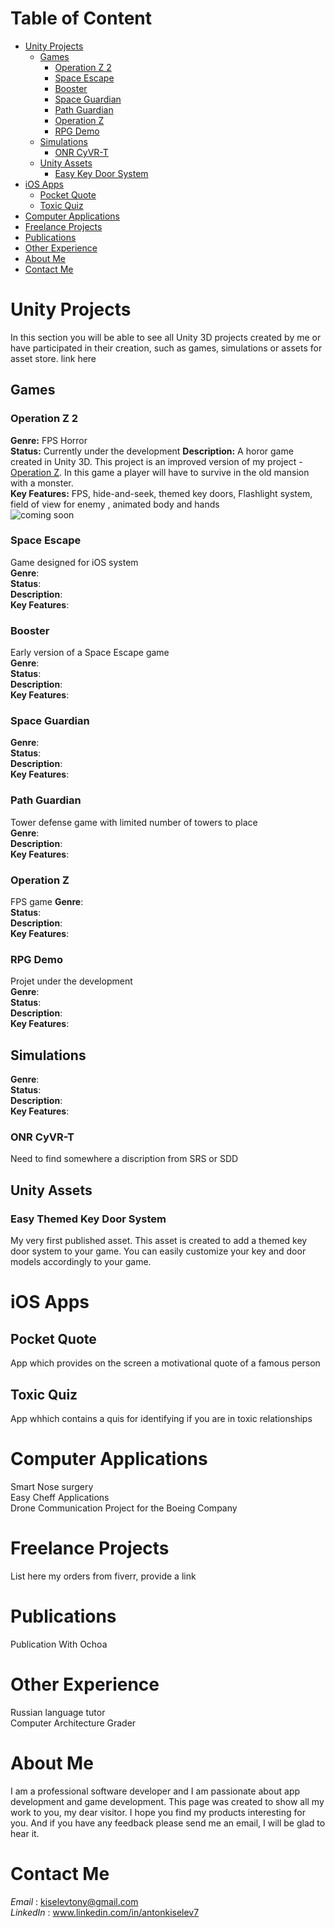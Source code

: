 # Table of Content
 - [Unity Projects](#unity-projects)  
   - [Games](#games)  
      - [Operation Z 2](#operation-z-2)  
      - [Space Escape](#space-escape)  
      - [Booster](#booster) 
      - [Space Guardian](#space-guardian)  
      - [Path Guardian](#path-guardian)
      - [Operation Z](#operation-z)  
      - [RPG Demo](#rpg-demo)
   - [Simulations](#simulations)  
      - [ONR CyVR-T](#onr-cyvr-t)  
   - [Unity Assets](#unity-assets)
      - [Easy Key Door System](#easy-themed-key-door-system)
 - [iOS Apps](#ios-apps) 
      - [Pocket Quote](#pocket-quote)
      - [Toxic Quiz](#toxic-quiz)
 - [Computer Applications](#computer-applications)
 - [Freelance Projects](#freelance-projects)
 - [Publications](#publications)
 - [Other Experience](#other-experience)
 - [About Me](#about-me)  
 - [Contact Me](#contact-me)  


# **Unity Projects**
In this section you will be able to see all Unity 3D projects created by me or have participated in their creation, such as games, simulations or assets for asset store. link here 

## Games
### Operation Z 2
**Genre:** FPS Horror  
**Status:** Currently under the development
**Description:** A horor game created in Unity 3D. This project is an improved version of my project - [Operation Z](#operation-z). In this game a player will have to survive in the old mansion with a monster.  
**Key Features:** FPS, hide-and-seek, themed key doors, Flashlight system, field of view for enemy , animated body and hands  
![coming soon]("/images/commingsoon.png)

### Space Escape
Game designed for iOS system  
**Genre**:  
**Status**:  
**Description**:  
**Key Features**:  

### Booster
Early version of a Space Escape game  
**Genre**:  
**Status**:  
**Description**:  
**Key Features**:    

### Space Guardian
**Genre**:  
**Status**:  
**Description**:  
**Key Features**:  

### Path Guardian
Tower defense game with limited number of towers to place  
**Genre**:  
**Description**:  
**Key Features**:   

### Operation Z
FPS game 
**Genre**:  
**Status**:  
**Description**:  
**Key Features**:  

### RPG Demo  
Projet under the development  
**Genre**:  
**Status**:  
**Description**:  
**Key Features**:  

## Simulations
**Genre**:  
**Status**:  
**Description**:  
**Key Features**:  

### ONR CyVR-T
Need to find somewhere a discription from SRS or SDD  

## Unity Assets

### Easy Themed Key Door System
My very first published asset. This asset is created to add a themed key door system to your game. You can easily customize your key and door models accordingly to your game. 

# **iOS Apps**

## Pocket Quote
App which provides on the screen a motivational quote of a famous person

## Toxic Quiz
App whhich contains a quis for identifying if you are in toxic relationships

# **Computer Applications**
Smart Nose surgery  
Easy Cheff Applications  
Drone Communication Project for the Boeing Company  

# **Freelance Projects**
List here my orders from fiverr, provide a link

# **Publications**
Publication With Ochoa

# **Other Experience**

Russian language tutor  
Computer Architecture Grader  

# About Me
I am a professional software developer and I am passionate about app development and game development. This page was created to show all my work to you, my dear visitor.
I hope you find my products interesting for you. And if you have any feedback please send me an email, I will be glad to hear it.

# Contact Me
_Email_ : kiselevtony@gmail.com  
_LinkedIn_ : www.linkedin.com/in/antonkiselev7
